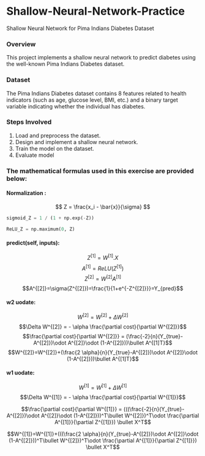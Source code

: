 # Shallow-Neural-Network-Practice
Shallow Neural Network for Pima Indians Diabetes Dataset

### Overview
This project implements a shallow neural network to predict diabetes using the well-known Pima Indians Diabetes dataset.

### Dataset
The Pima Indians Diabetes dataset contains 8 features related to health indicators (such as age, glucose level, BMI, etc.) and a binary target variable indicating whether the individual has diabetes.

### Steps Involved
1) Load and preprocess the dataset.
2) Design and implement a shallow neural network.
3) Train the model on the dataset.
4) Evaluate model

### The mathematical formulas used in this exercise are provided below:
#### Normalization :
$$ Z = \frac{x_i - \bar{x}}{\sigma} $$

```python
sigmoid_Z = 1 / (1 + np.exp(-Z))
```

```python
ReLU_Z = np.maximum(0, Z)
```

#### predict(self, inputs):
$$Z^{[1]}=W^{[1]}.X$$
$$A^{[1]}=ReLU(Z^{[1]})$$
$$Z^{[2]}=W^{[2]}A^{[1]}$$
$$A^{[2]}=\sigma(Z^{[2]})=\frac{1}{1+e^{-Z^{[2]}}}=Y_{pred}$$


#### w2 uodate:
$$W^{[2]} = W^{[2]} + \Delta W^{[2]}$$
$$\Delta W^{[2]} = - \alpha \frac{\partial cost}{\partial W^{[2]}}$$
$$\frac{\partial cost}{\partial W^{[2]}} = (\frac{-2}{n}(Y_{true}-A^{[2]})\odot A^{[2]}\odot (1-A^{[2]}))\bullet A^{[1]T}$$
$$W^{[2]}=W^{[2]}+(\frac{2 \alpha}{n}(Y_{true}-A^{[2]})\odot A^{[2]}\odot (1-A^{[2]}))\bullet A^{[1]T}$$

#### w1 uodate:
$$W^{[1]} = W^{[1]} + \Delta W^{[1]}$$
$$\Delta W^{[1]} = - \alpha \frac{\partial cost}{\partial W^{[1]}}$$

$$\frac{\partial cost}{\partial W^{[1]}} = (((\frac{-2}{n}(Y_{true}-A^{[2]})\odot A^{[2]}\odot (1-A^{[2]}))^T\bullet W^{[2]})^T\odot \frac{\partial A^{[1]}}{\partial Z^{[1]}}) \bullet X^T$$

$$W^{[1]}=W^{[1]}+(((\frac{2 \alpha}{n}(Y_{true}-A^{[2]})\odot A^{[2]}\odot (1-A^{[2]}))^T\bullet W^{[2]})^T\odot \frac{\partial A^{[1]}}{\partial Z^{[1]}}) \bullet X^T$$
